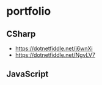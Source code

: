 # portfolio
## CSharp
- https://dotnetfiddle.net/j6wnXi
- https://dotnetfiddle.net/NgvLV7

## JavaScript

